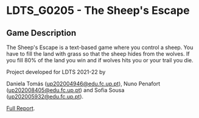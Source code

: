 # LDTS_G0205 - The Sheep's Escape

## Game Description

The Sheep's Escape is a text-based game where you control a sheep. You have to fill the land with grass so that the sheep hides from the wolves. If you fill 80% of the land you win and if wolves hits you or your trail you die.

Project developed for LDTS 2021-22 by 

Daniela Tomás (up202004946@edu.fc.up.pt),
Nuno Penafort (up202008405@edu.fc.up.pt) and 
Sofia Sousa (up202005932@edu.fc.up.pt).

[Full Report](./docs/README.md).


